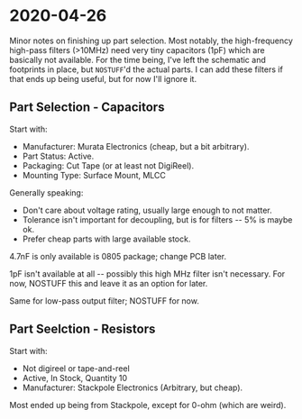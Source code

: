 # 2020-04-26

Minor notes on finishing up part selection.  Most notably, the high-frequency
high-pass filters (>10MHz) need very tiny capacitors (1pF) which are basically
not available.  For the time being, I've left the schematic and footprints in
place, but `NOSTUFF`'d the actual parts.  I can add these filters if that ends
up being useful, but for now I'll ignore it.

## Part Selection - Capacitors

Start with:
* Manufacturer: Murata Electronics (cheap, but a bit arbitrary).
* Part Status: Active.
* Packaging: Cut Tape (or at least not DigiReel).
* Mounting Type: Surface Mount, MLCC

Generally speaking:
* Don't care about voltage rating, usually large enough to not matter.
* Tolerance isn't important for decoupling, but is for filters -- 5% is maybe ok.
* Prefer cheap parts with large available stock.

4.7nF is only available is 0805 package; change PCB later.

1pF isn't available at all -- possibly this high MHz filter isn't necessary.  For now, NOSTUFF this and leave it as an option for later.

Same for low-pass output filter; NOSTUFF for now.

## Part Seelction - Resistors

Start with:
* Not digireel or tape-and-reel
* Active, In Stock, Quantity 10
* Manufacturer: Stackpole Electronics (Arbitrary, but cheap).

Most ended up being from Stackpole, except for 0-ohm (which are weird).
